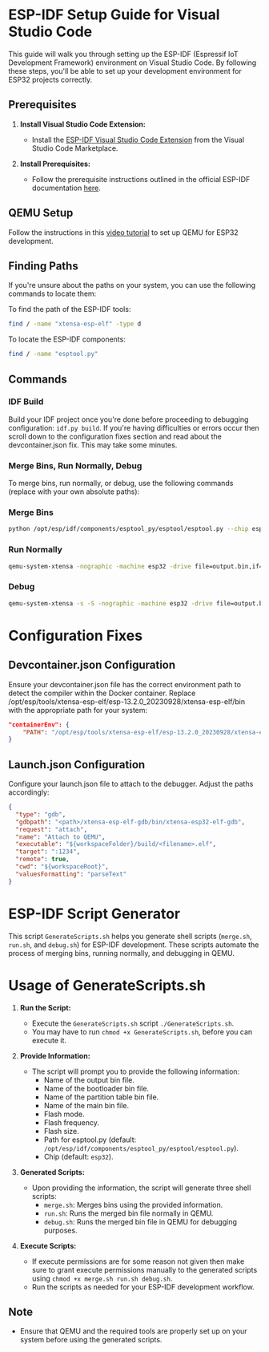 # ESP-IDF Setup Guide for Visual Studio Code

This guide will walk you through setting up the ESP-IDF (Espressif IoT Development Framework) environment on Visual Studio Code. By following these steps, you'll be able to set up your development environment for ESP32 projects correctly.

## Prerequisites

1. **Install Visual Studio Code Extension:**
   - Install the [ESP-IDF Visual Studio Code Extension](https://marketplace.visualstudio.com/items?itemName=espressif.esp-idf-extension) from the Visual Studio Code Marketplace.

2. **Install Prerequisites:**
   - Follow the prerequisite instructions outlined in the official ESP-IDF documentation [here](https://docs.espressif.com/projects/esp-idf/en/latest/esp32/get-started/linux-macos-setup.html#step-1-install-prerequisites).

## QEMU Setup

Follow the instructions in this [video tutorial](https://www.youtube.com/watch?v=lZp9L7Ij4Yo) to set up QEMU for ESP32 development.

## Finding Paths
If you're unsure about the paths on your system, you can use the following commands to locate them:

To find the path of the ESP-IDF tools:
```bash
find / -name "xtensa-esp-elf" -type d
```

To locate the ESP-IDF components:
```bash
find / -name "esptool.py"
```

## Commands

### IDF Build
Build your IDF project once you're done before proceeding to debugging configuration:
```idf.py build```. If you're having difficulties or errors occur then scroll down to the configuration fixes section and read about the devcontainer.json fix. This may take some minutes.

### Merge Bins, Run Normally, Debug

To merge bins, run normally, or debug, use the following commands (replace with your own absolute paths):

### Merge Bins
```bash
python /opt/esp/idf/components/esptool_py/esptool/esptool.py --chip esp32 merge_bin --output output.bin --fill-flash-size 4MB 0x1000 build/bootloader/bootloader.bin 0x8000 build/partition_table/partition-table.bin 0x10000 build/main.bin --flash_mode dio --flash_freq 40m --flash_size 4MB
```

### Run Normally
```bash
qemu-system-xtensa -nographic -machine esp32 -drive file=output.bin,if=mtd,format=raw
```

### Debug
```bash
qemu-system-xtensa -s -S -nographic -machine esp32 -drive file=output.bin,if=mtd,format=raw
```

# Configuration Fixes
## Devcontainer.json Configuration
Ensure your devcontainer.json file has the correct environment path to detect the compiler within the Docker container. Replace /opt/esp/tools/xtensa-esp-elf/esp-13.2.0_20230928/xtensa-esp-elf/bin with the appropriate path for your system:
```json
"containerEnv": {
    "PATH": "/opt/esp/tools/xtensa-esp-elf/esp-13.2.0_20230928/xtensa-esp-elf/bin:${env:PATH}"
}
```
## Launch.json Configuration
Configure your launch.json file to attach to the debugger. Adjust the paths accordingly:
```json
{
  "type": "gdb",
  "gdbpath": "<path>/xtensa-esp-elf-gdb/bin/xtensa-esp32-elf-gdb",
  "request": "attach",
  "name": "Attach to QEMU",
  "executable": "${workspaceFolder}/build/<filename>.elf",
  "target": ":1234",
  "remote": true,
  "cwd": "${workspaceRoot}",
  "valuesFormatting": "parseText"
}
```

# ESP-IDF Script Generator

This script `GenerateScripts.sh` helps you generate shell scripts (`merge.sh`, `run.sh`, and `debug.sh`) for ESP-IDF development. These scripts automate the process of merging bins, running normally, and debugging in QEMU.

# Usage of GenerateScripts.sh

1. **Run the Script:**
   - Execute the `GenerateScripts.sh` script ```./GenerateScripts.sh```.
   - You may have to run ```chmod +x GenerateScripts.sh```, before you can execute it.

2. **Provide Information:**
   - The script will prompt you to provide the following information:
     - Name of the output bin file.
     - Name of the bootloader bin file.
     - Name of the partition table bin file.
     - Name of the main bin file.
     - Flash mode.
     - Flash frequency.
     - Flash size.
     - Path for esptool.py (default: `/opt/esp/idf/components/esptool_py/esptool/esptool.py`).
     - Chip (default: `esp32`).

3. **Generated Scripts:**
   - Upon providing the information, the script will generate three shell scripts:
     - `merge.sh`: Merges bins using the provided information.
     - `run.sh`: Runs the merged bin file normally in QEMU.
     - `debug.sh`: Runs the merged bin file in QEMU for debugging purposes.

4. **Execute Scripts:**
   - If execute permissions are for some reason not given then make sure to grant execute permissions manually to the generated scripts using `chmod +x merge.sh run.sh debug.sh`.
   - Run the scripts as needed for your ESP-IDF development workflow.

## Note
- Ensure that QEMU and the required tools are properly set up on your system before using the generated scripts.



